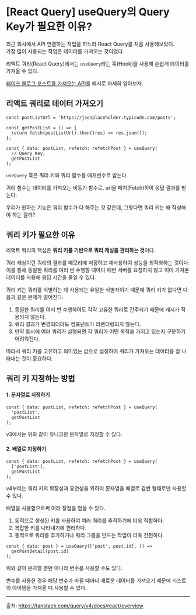 # [React Query] useQuery의 Query Key가 필요한 이유?

최근 회사에서 API 연결하는 작업을 하느라 React Query를 처음 사용해보았다.  
가장 많이 사용되는 작업은 데이터를 가져오는 것이었다.

리액트 쿼리(React Query)에서는 `useQuery`라는 훅(Hook)을 사용해 손쉽게 데이터를 가져올 수 있다.

[페이크 블로그 포스트를 가져오는 API](https://jsonplaceholder.typicode.com/)를 예시로 자세히 알아보자.

## 리액트 쿼리로 데이터 가져오기

```tsx
const postListUrl = 'https://jsonplaceholder.typicode.com/posts';

const getPostList = () => {
  return fetch(postListUrl).then((res) => res.json());
};

const { data: postList, refetch: refetchPost } = useQuery(
  // Query Key,
  getPostList
);
```

`useQuery` 훅은 쿼리 키와 쿼리 함수를 매개변수로 받는다.

쿼리 함수는 데이터를 가져오는 비동기 함수로, url을 패치(Fetch)하여 응답 결과를 받는다.

우리가 원하는 기능은 쿼리 함수가 다 해주는 것 같은데, 그렇다면 쿼리 키는 왜 작성해야 하는 걸까?

## 쿼리 키가 필요한 이유

리액트 쿼리의 핵심은 **쿼리 키를 기반으로 쿼리 캐싱을 관리하는 것**이다.

쿼리 캐싱이란 쿼리의 결과를 메모리에 저장하고 재사용하여 성능을 최적화하는 것이다.  
이를 통해 동일한 쿼리를 여러 번 수행할 때마다 매번 서버를 요청하지 않고 이미 가져온 데이터를 사용해 응답 시간을 줄일 수 있다.

쿼리 키는 쿼리를 식별하는 데 사용되는 유일한 식별자이기 때문에 쿼리 키가 없다면 다음과 같은 문제가 벌어진다.

1. 동일한 쿼리를 여러 번 수행하여도 각각 고유한 쿼리로 간주되기 때문에 캐시가 적용되지 않는다.
2. 쿼리 결과가 변경되더라도 컴포넌트가 리랜더링되지 않는다.
3. 만약 동시에 여러 쿼리가 실행되면 각 쿼리가 어떤 목적을 가지고 있는지 구분하기 어려워진다.

따라서 쿼리 키를 고유하고 의미있는 값으로 설정하여 쿼리가 가져오는 데이터를 잘 나타내는 것이 중요하다.

## 쿼리 키 지정하는 방법

#### 1. 문자열로 지정하기

```tsx
const { data: postList, refetch: refetchPost } = useQuery(
  'postList',
  getPostList
);
```

v3에서는 위와 같이 유니크한 문자열로 지정할 수 있다.

#### 2. 배열로 지정하기

```tsx
const { data: postList, refetch: refetchPost } = useQuery(
  ['postList'],
  getPostList
);
```

v4부터는 쿼리 키의 확장성과 유연성을 위하여 문자열을 배열로 감싼 형태로만 사용할 수 있다.

배열을 사용함으로써 여러 장점을 얻을 수 있다.

1. 동적으로 생성된 키를 사용하여 여러 쿼리를 추적하기에 더욱 적합하다.
2. 복잡한 키를 나타내기에 편리하다.
3. 동적으로 쿼리를 추가하거나 쿼리 그룹을 만드는 작업이 더욱 간편하다.

```tsx
const { data: post } = useQuery(['post', post.id], () =>
  getPostDetail(post.id)
);
```

위와 같이 문자열 뿐만 아니라 변수를 사용할 수도 있다.

변수를 사용한 경우 해당 변수가 바뀔 때마다 새로운 데이터를 가져오기 때문에 리스트의 아이템을 가져올 때 사용할 수 있다.

---

출처: https://tanstack.com/query/v4/docs/react/overview
